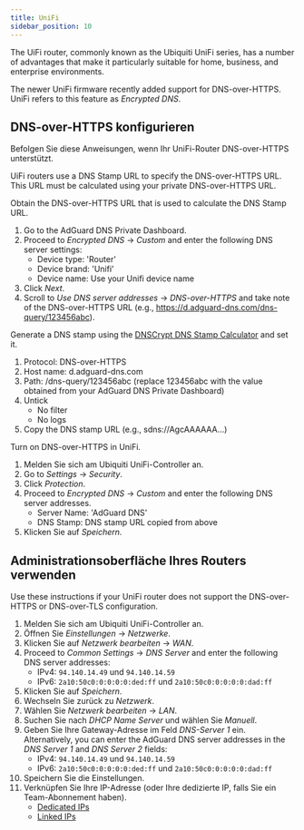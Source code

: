 ```yaml
---
title: UniFi
sidebar_position: 10
---
```


The UiFi router, commonly known as the Ubiquiti UniFi series, has a number of advantages that make it particularly suitable for home, business, and enterprise environments.

The newer UniFi firmware recently added support for DNS-over-HTTPS. UniFi refers to this feature as _Encrypted DNS_.

## DNS-over-HTTPS konfigurieren

Befolgen Sie diese Anweisungen, wenn Ihr UniFi-Router DNS-over-HTTPS unterstützt.

UiFi routers use a DNS Stamp URL to specify the DNS-over-HTTPS URL. This URL must be calculated using your private DNS-over-HTTPS URL.

Obtain the DNS-over-HTTPS URL that is used to calculate the DNS Stamp URL.

1. Go to the AdGuard DNS Private Dashboard.
2. Proceed to _Encrypted DNS_ → _Custom_ and enter the following DNS server settings:
    - Device type: 'Router'
    - Device brand: 'Unifi'
    - Device name: Use your Unifi device name
3. Click _Next_.
4. Scroll to _Use DNS server addresses_ → _DNS-over-HTTPS_ and take note of the DNS-over-HTTPS URL (e.g., https://d.adguard-dns.com/dns-query/123456abc).

Generate a DNS stamp using the [DNSCrypt DNS Stamp Calculator](https://dnscrypt.info/stamps/) and set it.

1. Protocol: DNS-over-HTTPS
2. Host name: d.adguard-dns.com
3. Path: /dns-query/123456abc (replace 123456abc with the value obtained from your AdGuard DNS Private Dashboard)
4. Untick
    - No filter
    - No logs
5. Copy the DNS stamp URL (e.g., sdns://AgcAAAAAA…)

Turn on DNS-over-HTTPS in UniFi.

1. Melden Sie sich am Ubiquiti UniFi-Controller an.
2. Go to _Settings_ → _Security_.
3. Click _Protection_.
4. Proceed to _Encrypted DNS_ → _Custom_ and enter the following DNS server addresses.
    - Server Name: 'AdGuard DNS'
    - DNS Stamp: DNS stamp URL copied from above
5. Klicken Sie auf _Speichern_.

## Administrationsoberfläche Ihres Routers verwenden

Use these instructions if your UniFi router does not support the DNS-over-HTTPS or DNS-over-TLS configuration.

1. Melden Sie sich am Ubiquiti UniFi-Controller an.
2. Öffnen Sie _Einstellungen_ → _Netzwerke_.
3. Klicken Sie auf _Netzwerk bearbeiten_ → _WAN_.
4. Proceed to _Common Settings_ → _DNS Server_ and enter the following DNS server addresses:
    - IPv4: `94.140.14.49` und `94.140.14.59`
    - IPv6: `2a10:50c0:0:0:0:0:ded:ff` und `2a10:50c0:0:0:0:0:dad:ff`
5. Klicken Sie auf _Speichern_.
6. Wechseln Sie zurück zu _Netzwerk_.
7. Wählen Sie _Netzwerk bearbeiten_ → _LAN_.
8. Suchen Sie nach _DHCP Name Server_ und wählen Sie _Manuell_.
9. Geben Sie Ihre Gateway-Adresse im Feld _DNS-Server 1_ ein. Alternatively, you can enter the AdGuard DNS server addresses in the _DNS Server 1_ and _DNS Server 2_ fields:
    - IPv4: `94.140.14.49` und `94.140.14.59`
    - IPv6: `2a10:50c0:0:0:0:0:ded:ff` und `2a10:50c0:0:0:0:0:dad:ff`
10. Speichern Sie die Einstellungen.
11. Verknüpfen Sie Ihre IP-Adresse (oder Ihre dedizierte IP, falls Sie ein Team-Abonnement haben).
    - [Dedicated IPs](private-dns/connect-devices/other-options/dedicated-ip.md)
    - [Linked IPs](private-dns/connect-devices/other-options/linked-ip.md)

